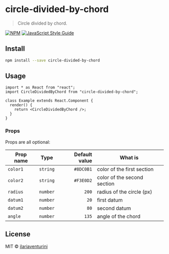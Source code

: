 # circle-divided-by-chord

> Circle divided by chord.

[![NPM](https://img.shields.io/npm/v/circle-divided-by-chord.svg)](https://www.npmjs.com/package/circle-divided-by-chord) [![JavaScript Style Guide](https://img.shields.io/badge/code_style-standard-brightgreen.svg)](https://standardjs.com)

## Install

```bash
npm install --save circle-divided-by-chord
```

## Usage

```tsx
import * as React from "react";
import CircleDividedByChord from "circle-divided-by-chord";

class Example extends React.Component {
  render() {
    return <CircleDividedByChord />;
  }
}
```

### Props

Props are all optional:

| Prop name |   Type   | Default value | What is                     |
| --------- | :------: | ------------: | --------------------------- |
| `color1`  | `string` |     `#8DC0B1` | color of the first section  |
| `color2`  | `string` |     `#F3E0D2` | color of the second section |
| `radius`  | `number` |         `200` | radius of the circle (px)   |
| `datum1`  | `number` |          `20` | first datum                 |
| `datum2`  | `number` |          `80` | second datum                |
| `angle`   | `number` |         `135` | angle of the chord          |

## License

MIT © [ilariaventurini](https://github.com/ilariaventurini)
